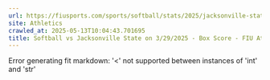 ```yaml
---
url: https://fiusports.com/sports/softball/stats/2025/jacksonville-state/boxscore/12815
site: Athletics
crawled_at: 2025-05-13T10:04:43.701695
title: Softball vs Jacksonville State on 3/29/2025 - Box Score - FIU Athletics
---
```


Error generating fit markdown: '<' not supported between instances of 'int' and 'str'
